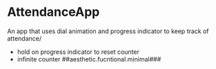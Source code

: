 # AttendanceApp
An app that uses dial animation and progress indicator to keep track of attendance/

+ hold on progress indicator to reset counter
+ infinite counter 
##aesthetic.fucntional.minimal###

